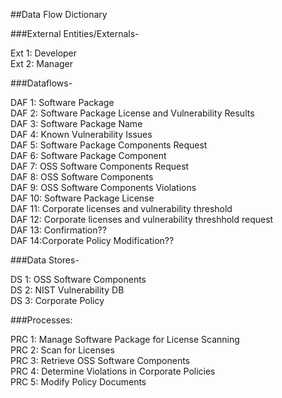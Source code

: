 ##Data Flow Dictionary</br>

###External Entities/Externals-</br>

Ext 1: Developer </br>
Ext 2: Manager</br>

###Dataflows-</br>

DAF 1: Software Package</br>
DAF 2: Software Package License and Vulnerability Results</br>
DAF 3: Software Package Name</br>
DAF 4: Known Vulnerability Issues</br>
DAF 5: Software Package Components Request</br>
DAF 6: Software Package Component</br>
DAF 7: OSS Software Components Request</br>
DAF 8: OSS Software Components</br>
DAF 9: OSS Software Components Violations</br>
DAF 10: Software Package License</br>
DAF 11: Corporate licenses and vulnerability threshold</br>
DAF 12: Corporate licenses and vulnerability threshhold request</br>
DAF 13: Confirmation??</br>
DAF 14:Corporate Policy Modification??</br>



###Data Stores-</br>

DS 1: OSS Software Components</br>
DS 2: NIST Vulnerability DB</br>
DS 3: Corporate Policy</br>

###Processes:</br>

PRC 1: Manage Software Package for License Scanning</br>
PRC 2: Scan for Licenses</br>
PRC 3: Retrieve OSS Software Components</br>
PRC 4: Determine Violations in Corporate Policies</br>
PRC 5: Modify Policy Documents</br>

